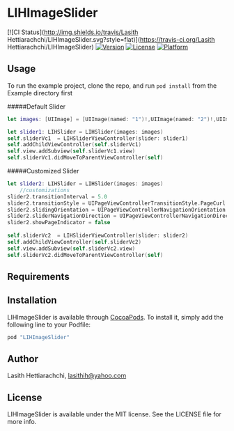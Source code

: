 # LIHImageSlider

[![CI Status](http://img.shields.io/travis/Lasith Hettiarachchi/LIHImageSlider.svg?style=flat)](https://travis-ci.org/Lasith Hettiarachchi/LIHImageSlider)
[![Version](https://img.shields.io/cocoapods/v/LIHImageSlider.svg?style=flat)](http://cocoapods.org/pods/LIHImageSlider)
[![License](https://img.shields.io/cocoapods/l/LIHImageSlider.svg?style=flat)](http://cocoapods.org/pods/LIHImageSlider)
[![Platform](https://img.shields.io/cocoapods/p/LIHImageSlider.svg?style=flat)](http://cocoapods.org/pods/LIHImageSlider)

## Usage

To run the example project, clone the repo, and run `pod install` from the Example directory first

#####Default Slider
```Swift
let images: [UIImage] = [UIImage(named: "1")!,UIImage(named: "2")!,UIImage(named: "3")!,UIImage(named: "4")!,UIImage(named: "5")!,UIImage(named: "6")!]

let slider1: LIHSlider = LIHSlider(images: images)
self.sliderVc1  = LIHSliderViewController(slider: slider1)
self.addChildViewController(self.sliderVc1)
self.view.addSubview(self.sliderVc1.view)
self.sliderVc1.didMoveToParentViewController(self)
```

#####Customized Slider
```Swift
let slider2: LIHSlider = LIHSlider(images: images)
    //customizations
slider2.transitionInterval = 5.0
slider2.transitionStyle = UIPageViewControllerTransitionStyle.PageCurl
slider2.slidingOrientation = UIPageViewControllerNavigationOrientation.Vertical
slider2.sliderNavigationDirection = UIPageViewControllerNavigationDirection.Reverse
slider2.showPageIndicator = false
        
self.sliderVc2  = LIHSliderViewController(slider: slider2)
self.addChildViewController(self.sliderVc2)
self.view.addSubview(self.sliderVc2.view)
self.sliderVc2.didMoveToParentViewController(self)
```

## Requirements

## Installation

LIHImageSlider is available through [CocoaPods](http://cocoapods.org). To install
it, simply add the following line to your Podfile:

```ruby
pod "LIHImageSlider"
```

## Author

Lasith Hettiarachchi, lasithih@yahoo.com

## License

LIHImageSlider is available under the MIT license. See the LICENSE file for more info.
